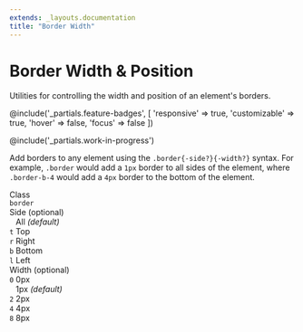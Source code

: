 ```yaml
---
extends: _layouts.documentation
title: "Border Width"
---
```


# Border Width & Position

<div class="text-xl text-slate-light mb-4">
    Utilities for controlling the width and position of an element's borders.
</div>

@include('_partials.feature-badges', [
    'responsive' => true,
    'customizable' => true,
    'hover' => false,
    'focus' => false
])

@include('_partials.work-in-progress')

Add borders to any element using the `.border{-side?}{-width?}` syntax. For example, `.border` would add a `1px` border to all sides of the element, where `.border-b-4` would add a `4px` border to the bottom of the element.

<div class="flex items-start mt-8 text-sm leading-none">
    <div class="pr-12">
        <div class="mb-3 text-slate uppercase">Class</div>
        <div><code class="inline-block my-1 mr-1 px-2 py-1 font-mono border rounded">border</code></div>
    </div>
    <div class="pl-12 pr-12 border-l">
        <div class="mb-3 text-slate"><span class="uppercase">Side</span> <span class="text-slate-light text-xs">(optional)</span></div>
        <div><code class="inline-block my-1 mr-1 px-2 py-1 font-mono border rounded bg-smoke-light">&nbsp;</code> All <em class="text-xs text-slate-light">(default)</em></div>
        <div><code class="inline-block my-1 mr-1 px-2 py-1 font-mono border rounded">t</code> Top</div>
        <div><code class="inline-block my-1 mr-1 px-2 py-1 font-mono border rounded">r</code> Right</div>
        <div><code class="inline-block my-1 mr-1 px-2 py-1 font-mono border rounded">b</code> Bottom</div>
        <div><code class="inline-block my-1 mr-1 px-2 py-1 font-mono border rounded">l</code> Left</div>
    </div>
    <div class="pl-12 border-l">
        <div class="mb-3 text-slate"><span class="uppercase">Width</span> <span class="text-slate-light text-xs">(optional)</span></div>
        <div><code class="inline-block my-1 mr-1 px-2 py-1 font-mono border rounded">0</code> 0px</div>
        <div><code class="inline-block my-1 mr-1 px-2 py-1 font-mono border rounded bg-smoke-light">&nbsp;</code> 1px <em class="text-xs text-slate-light">(default)</em></div>
        <div><code class="inline-block my-1 mr-1 px-2 py-1 font-mono border rounded">2</code> 2px</div>
        <div><code class="inline-block my-1 mr-1 px-2 py-1 font-mono border rounded">4</code> 4px</div>
        <div><code class="inline-block my-1 mr-1 px-2 py-1 font-mono border rounded">8</code> 8px</div>
    </div>
</div>
